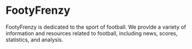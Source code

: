 # FootyFrenzy
FootyFrenzy is dedicated to the sport of football.  We provide a variety of information and resources related to football, including news, scores, statistics, and analysis.
